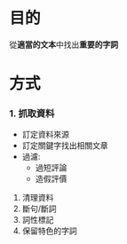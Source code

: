 # 目的
從**適當的文本**中找出**重要的字詞**

# 方式
### 1.  抓取資料
- 訂定資料來源
- 訂定關鍵字找出相關文章
- 過濾:
	- 過短評論
	- 造假評價
1. 清理資料
2. 斷句/斷詞
3. 詞性標記
4. 保留特色的字詞